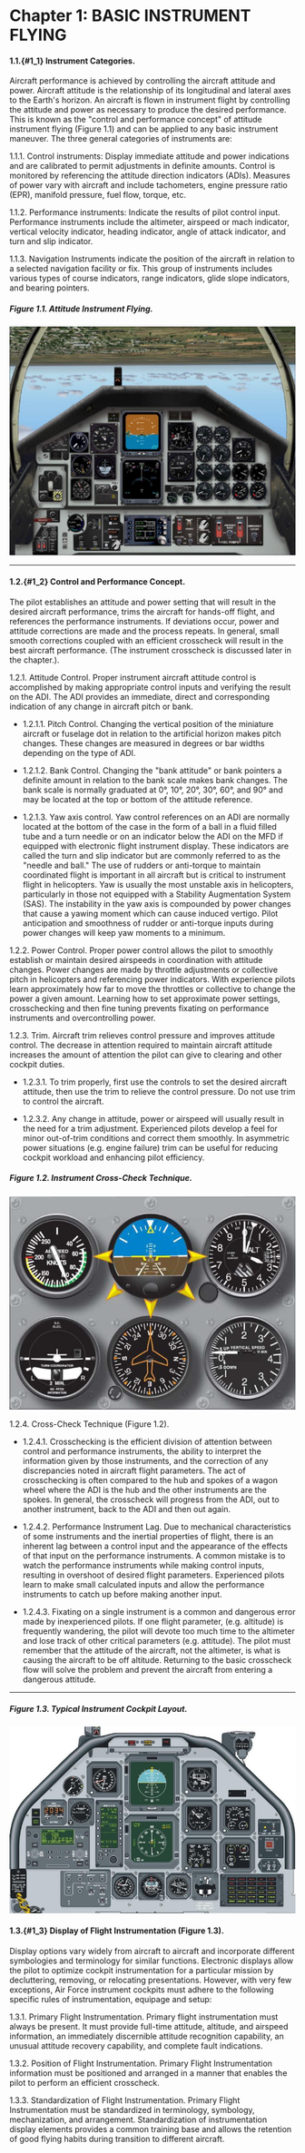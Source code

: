 # Chapter 1: BASIC INSTRUMENT FLYING

#### 1.1.{#1_1} Instrument Categories.

Aircraft performance is achieved by controlling the aircraft attitude and power. Aircraft attitude is the relationship of its longitudinal and lateral axes to the Earth's horizon. An aircraft is flown in instrument flight by controlling the attitude and power as necessary to produce the desired performance. This is known as the "control and performance concept" of attitude instrument flying (Figure 1.1) and can be applied to any basic instrument maneuver. The three general categories of instruments are:

1.1.1. Control instruments: Display immediate attitude and power indications and are calibrated to permit adjustments in definite amounts. Control is monitored by referencing the attitude direction indicators (ADIs). Measures of power vary with aircraft and include tachometers, engine pressure ratio (EPR), manifold pressure, fuel flow, torque, etc.

1.1.2. Performance instruments: Indicate the results of pilot control input. Performance instruments include the altimeter, airspeed or mach indicator, vertical velocity indicator, heading indicator, angle of attack indicator, and turn and slip indicator.

1.1.3. Navigation Instruments indicate the position of the aircraft in relation to a selected navigation facility or fix. This group of instruments includes various types of course indicators, range indicators, glide slope indicators, and bearing pointers.

##### Figure 1.1. Attitude Instrument Flying.
![fig1_1](figs/fig1_1.png)

----

#### 1.2.{#1_2} Control and Performance Concept.

The pilot establishes an attitude and power setting that will result in the desired aircraft performance, trims the aircraft for hands-off flight, and references the performance instruments. If deviations occur, power and attitude corrections are made and the process repeats. In general, small smooth corrections coupled with an efficient crosscheck will result in the best aircraft performance. (The instrument crosscheck is discussed later in the chapter.).

1.2.1. Attitude Control. Proper instrument aircraft attitude control is accomplished by making appropriate control inputs and verifying the result on the ADI. The ADI provides an immediate, direct and corresponding indication of any change in aircraft pitch or bank.

+ 1.2.1.1. Pitch Control. Changing the vertical position of the miniature aircraft or fuselage dot in relation to the artificial horizon makes pitch changes. These changes are measured in degrees or bar widths depending on the type of ADI.

+ 1.2.1.2. Bank Control. Changing the "bank attitude" or bank pointers a definite amount in relation to the bank scale makes bank changes. The bank scale is normally graduated at 0°, 10°, 20°, 30°, 60°, and 90° and may be located at the top or bottom of the attitude reference.

+ 1.2.1.3. Yaw axis control. Yaw control references on an ADI are normally located at the bottom of the case in the form of a ball in a fluid filled tube and a turn needle or on an indicator below the ADI on the MFD if equipped with electronic flight instrument display. These indicators are called the turn and slip indicator but are commonly referred to as the "needle and ball." The use of rudders or anti-torque to maintain coordinated flight is important in all aircraft but is critical to instrument flight in helicopters. Yaw is usually the most unstable axis in helicopters, particularly in those not equipped with a Stability Augmentation System (SAS). The instability in the yaw axis is compounded by power changes that cause a yawing moment which can cause induced vertigo. Pilot anticipation and smoothness of rudder or anti-torque inputs during power changes will keep yaw moments to a minimum.

1.2.2. Power Control. Proper power control allows the pilot to smoothly establish or maintain desired airspeeds in coordination with attitude changes. Power changes are made by throttle adjustments or collective pitch in helicopters and referencing power indicators. With experience pilots learn approximately how far to move the throttles or collective to change the power a given amount. Learning how to set approximate power settings, crosschecking and then fine tuning prevents fixating on performance instruments and overcontrolling power.

1.2.3. Trim. Aircraft trim relieves control pressure and improves attitude control. The decrease in attention required to maintain aircraft attitude increases the amount of attention the pilot can give to clearing and other cockpit duties.

+ 1.2.3.1. To trim properly, first use the controls to set the desired aircraft attitude, then use the trim to relieve the control pressure. Do not use trim to control the aircraft.

+ 1.2.3.2. Any change in attitude, power or airspeed will usually result in the need for a trim adjustment. Experienced pilots develop a feel for minor out-of-trim conditions and correct them smoothly. In asymmetric power situations (e.g. engine failure) trim can be useful for reducing cockpit workload and enhancing pilot efficiency.

##### Figure 1.2. Instrument Cross-Check Technique.
![fig1_2](figs/fig1_2.png)

1.2.4. Cross-Check Technique (Figure 1.2).

+ 1.2.4.1. Crosschecking is the efficient division of attention between control and performance instruments, the ability to interpret the information given by those instruments, and the correction of any discrepancies noted in aircraft flight parameters. The act of crosschecking is often compared to the hub and spokes of a wagon wheel where the ADI is the hub and the other instruments are the spokes. In general, the crosscheck will progress from the ADI, out to another instrument, back to the ADI and then out again.

+ 1.2.4.2. Performance Instrument Lag. Due to mechanical characteristics of some instruments and the inertial properties of flight, there is an inherent lag between a control input and the appearance of the effects of that input on the performance instruments. A common mistake is to watch the performance instruments while making control inputs, resulting in overshoot of desired flight parameters. Experienced pilots learn to make small calculated inputs and allow the performance instruments to catch up before making another input.

+ 1.2.4.3. Fixating on a single instrument is a common and dangerous error made by inexperienced pilots. If one flight parameter, (e.g. altitude) is frequently wandering, the pilot will devote too much time to the altimeter and lose track of other critical parameters (e.g. attitude). The pilot must remember that the attitude of the aircraft, not the altimeter, is what is causing the aircraft to be off altitude. Returning to the basic crosscheck flow will solve the problem and prevent the aircraft from entering a dangerous attitude.

----

##### Figure 1.3. Typical Instrument Cockpit Layout.
![fig1_3](figs/fig1_3.png)


#### 1.3.{#1_3} Display of Flight Instrumentation (Figure 1.3).

Display options vary widely from aircraft to aircraft and incorporate different symbologies and terminology for similar functions. Electronic displays allow the pilot to optimize cockpit instrumentation for a particular mission by decluttering, removing, or relocating presentations. However, with very few exceptions, Air Force instrument cockpits must adhere to the following specific rules of instrumentation, equipage and setup:

1.3.1. Primary Flight Instrumentation. Primary flight instrumentation must always be present. It must provide full-time attitude, altitude, and airspeed information, an immediately discernible attitude recognition capability, an unusual attitude recovery capability, and complete fault indications.

1.3.2. Position of Flight Instrumentation. Primary Flight Instrumentation information must be positioned and arranged in a manner that enables the pilot to perform an efficient crosscheck.

1.3.3. Standardization of Flight Instrumentation. Primary Flight Instrumentation must be standardized in terminology, symbology, mechanization, and arrangement. Standardization of instrumentation display elements provides a common training base and allows the retention of good flying habits during transition to different aircraft.